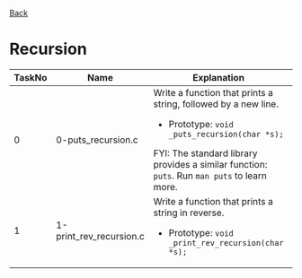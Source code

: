 <a href = "https://github.com/nyaliti/alx-low_level_programming">Back</a>
<h1> Recursion </h1>

| TaskNo | Name | Explanation | Code |
|-------|-------|---------|---------|
| 0 | 0-puts_recursion.c | Write a function that prints a string, followed by a new line.<ul><li>Prototype: `void _puts_recursion(char *s);`</li></ul>FYI: The standard library provides a similar function: `puts`. Run `man puts` to learn more. | <a href = "https://github.com/nyaliti/alx-low_level_programming/blob/main/0x08-recursion/0-puts_recursion.c"> View Code </a> |
| 1 |  1-print_rev_recursion.c | Write a function that prints a string in reverse.<ul><li>Prototype: `void _print_rev_recursion(char *s);`</li></ul> | <a href = "https://github.com/nyaliti/alx-low_level_programming/blob/main/0x08-recursion/1-print_rev_recursion.c"> View Code </a> |

